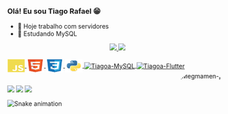 ### Olá! Eu sou Tiago Rafael 😁

- 🔭 Hoje trabalho com servidores 
- 🌱 Estudando MySQL

<div align="center">
  <a href="https://github.com/TiaguinhoCode">
  <img height="180em" src="https://github-readme-stats.vercel.app/api?username=TiaguinhoCode&show_icons=true&theme=tokyonight&include_all_commits=true&count_private=true"/>
  <img height="180em" src="https://github-readme-stats.vercel.app/api/top-langs/?username=TiaguinhoCode&layout=compact&langs_count=7&theme=tokyonight"/>
</div>
  
  <div style="display: inline_block"><br>
  <img align="center" alt="Tiago-Js" height="30" width="40" src="https://raw.githubusercontent.com/devicons/devicon/master/icons/javascript/javascript-plain.svg">
  <img align="center" alt="Tiago-HTML" height="30" width="40" src="https://raw.githubusercontent.com/devicons/devicon/master/icons/html5/html5-original.svg">
  <img align="center" alt="Tiago-CSS" height="30" width="40" src="https://raw.githubusercontent.com/devicons/devicon/master/icons/css3/css3-original.svg">
  <img align="center" alt="Tiago-Python" height="30" width="40" src="https://raw.githubusercontent.com/devicons/devicon/master/icons/python/python-original.svg">
  <img align="center" alt="Tiagoa-MySQL" height="80" width="50" src="https://cdn.jsdelivr.net/gh/devicons/devicon/icons/mysql/mysql-plain-wordmark.svg">
  <img align="center" alt="Tiagoa-Flutter" height="30" width="40" src="https://cdn.jsdelivr.net/gh/devicons/devicon/icons/flutter/flutter-original.svg">
  <img align="right" alt="Megmamen-pic" height="130" style="border-radius:50px;" src="https://i.pinimg.com/originals/cf/e9/3a/cfe93a55232f27627a66a2a367fe1c4c.gif">
</div>
  
  ##
  
  <div>
  <a href="https://www.instagram.com/tiaguinhoeditoff/" target="_blank"><img src="https://img.shields.io/badge/-Instagram-%23E4405F?style=for-the-badge&logo=instagram&logoColor=white" target="_blank"></a>
  <a href = "mailto:tiagorafael019@gmail.com"><img src="https://img.shields.io/badge/-Gmail-%23333?style=for-the-badge&logo=gmail&logoColor=white" target="_blank"></a>
  <a href="https://www.linkedin.com/in/tiago-pé-de-mosca-reina-252a50253/" target="_blank"><img src="https://img.shields.io/badge/-LinkedIn-%230077B5?style=for-the-badge&logo=linkedin&logoColor=white" target="_blank"></a> 
 </div>
  
 ![Snake animation](https://github.com/TiaguinhoCode/TiaguinhoCode/blob/output/github-contribution-grid-snake.svg)

